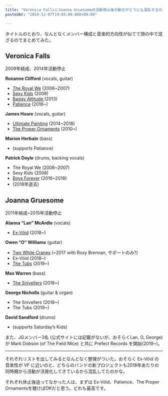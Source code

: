 ```yaml
---
title: "Veronica FallsとJoanna Gruesomeの活動停止後の動きがどうにも混乱するのでリストにしてみた"
postedAt: "2019-12-07T19:05:00.000+09:00"

---
```


タイトルのとおり、なんとなくメンバー構成と音楽的方向性が似てて頭の中で混ざるのでまとめてみた。

## Veronica Falls

2009年結成、2014年活動停止

**Roxanne Clifford** (vocals, guitar)

* [The Royal We](https://www.dominomusic.com/artists/the-royal-we) (2006\~2007)
* [Sexy Kids](https://www.slumberlandrecords.com/artists/show/67) (2008)
* [Baggy Attitude ](http://comfortableonatightrope.bigcartel.com/product/pre-order-baggy-attitude-7-flexidisc-of-chris-knox-toy-love-tall-dwarves-covers)(2013)
* [Patience](https://patienceworld.com/) (2016\~)

**James Hoare** (vocals, guitar)

* [Ultimate Painting](https://ultimatepainting.bandcamp.com/) (2014\~2018)
* [The Proper Ornaments](https://theproperornaments.bandcamp.com/) (2010\~)

**Marion Herbain** (bass)

* (supports Patiance)

**Patrick Doyle** (drums, backing vocals)

* The Royal We (2006\~2007)
* Sexy Kids (2008)
* [Boys Forever](https://boysforever.bandcamp.com/) (2016\~2018)
* (2018年逝去)

## Joanna Gruesome

2011年結成\~2015年活動停止

**Alanna “Lan” McArdle** (vocals)

* [Ex-Vöid](https://ex-void.bandcamp.com/) (2018\~)

**Owen “O” Williams** (guitar)

* [Two White Cranes](https://twowhitecranes.bandcamp.com/) (\~2017 with Roxy Brennan, サポートのみ?)
* Ex-Vöid (2018\~)
* [The Tubs](https://the-tubs.bandcamp.com) (2019\~)

**Max Warren** (bass)

* [The Snivellers](https://gobnation.bandcamp.com/) (2018\~)

**George Nicholls** (guitar & organ)

* The Snivellers (2018\~)
* The Tubs (2019\~)

**David Sandford** (drums)

* (supports Saturday’s Kids)

また、JGメンバー3名 (公式サイトには記載がないが、おそらくLan, O, George) が Mark Dobson (of The Field Mice) と共に Prefect Records を開始(2019\~)。

---

それぞれリストを出してみるとなんとなく整理がついた。おそらく Ex-Vöid の音楽性が VF に近いのと、どちらのバンドの新プロジェクトも2018年あたりの同時期から活動が活発化してきているから混乱してたのかな。

それぞれ休止後追ってなかった人は、まずは Ex-Vöid、Patience、The Proper Ornamentsを聴けばOKだと思う。どれも最高です。
